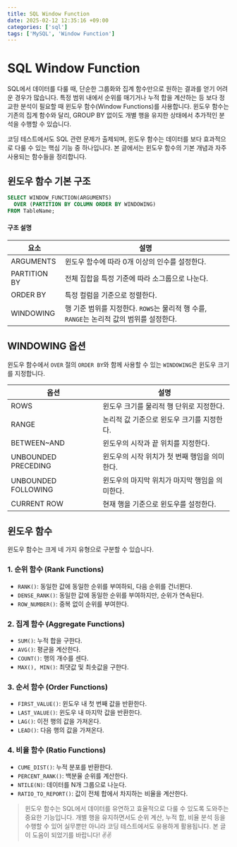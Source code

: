 ```yaml
---
title: SQL Window Function
date: 2025-02-12 12:35:16 +09:00
categories: ['sql']
tags: ['MySQL', 'Window Function']
---
```


# SQL Window Function

SQL에서 데이터를 다룰 때, 단순한 그룹화와 집계 함수만으로 원하는 결과를 얻기 어려운 경우가 많습니다. 
특정 범위 내에서 순위를 매기거나 누적 합을 계산하는 등 보다 정교한 분석이 필요할 때 윈도우 함수(Window Functions)를 사용합니다. 
윈도우 함수는 기존의 집계 함수와 달리, GROUP BY 없이도 개별 행을 유지한 상태에서 추가적인 분석을 수행할 수 있습니다.

코딩 테스트에서도 SQL 관련 문제가 출제되며, 윈도우 함수는 데이터를 보다 효과적으로 다룰 수 있는 핵심 기능 중 하나입니다.
본 글에서는 윈도우 함수의 기본 개념과 자주 사용되는 함수들을 정리합니다.

## 윈도우 함수 기본 구조
```sql
SELECT WINDOW_FUNCTION(ARGUMENTS)
  OVER (PARTITION BY COLUMN ORDER BY WINDOWING)
FROM TableName;
```
#### 구조 설명
| 요소           | 설명                                                        |
|--------------|-----------------------------------------------------------|
| ARGUMENTS    | 윈도우 함수에 따라 0개 이상의 인수를 설정한다.                               |
| PARTITION BY | 전체 집합을 특정 기준에 따라 소그룹으로 나눈다.                               |
| ORDER BY     | 특정 컬럼을 기준으로 정렬한다.                                         |
| WINDOWING    | 행 기준 범위를 지정한다. `ROWS`는 물리적 행 수를, `RANGE`는 논리적 값의 범위를 설정한다. |

## WINDOWING 옵션
윈도우 함수에서 `OVER` 절의 `ORDER BY`와 함께 사용할 수 있는 `WINDOWING`은 윈도우 크기를 지정합니다.

| 옵션 | 설명 |
| --- | --- |
| ROWS | 윈도우 크기를 물리적 행 단위로 지정한다. |
| RANGE | 논리적 값 기준으로 윈도우 크기를 지정한다. |
| BETWEEN~AND | 윈도우의 시작과 끝 위치를 지정한다. |
| UNBOUNDED PRECEDING | 윈도우의 시작 위치가 첫 번째 행임을 의미한다. |
| UNBOUNDED FOLLOWING | 윈도우의 마지막 위치가 마지막 행임을 의미한다. |
| CURRENT ROW | 현재 행을 기준으로 윈도우를 설정한다. |

## 윈도우 함수
윈도우 함수는 크게 네 가지 유형으로 구분할 수 있습니다.

### 1. 순위 함수 (Rank Functions)
- `RANK()`: 동일한 값에 동일한 순위를 부여하되, 다음 순위를 건너뛴다.
- `DENSE_RANK()`: 동일한 값에 동일한 순위를 부여하지만, 순위가 연속된다.
- `ROW_NUMBER()`: 중복 없이 순위를 부여한다.

### 2. 집계 함수 (Aggregate Functions)
- `SUM()`: 누적 합을 구한다.
- `AVG()`: 평균을 계산한다.
- `COUNT()`: 행의 개수를 센다.
- `MAX(), MIN()`: 최댓값 및 최솟값을 구한다.

### 3. 순서 함수 (Order Functions)
- `FIRST_VALUE()`: 윈도우 내 첫 번째 값을 반환한다.
- `LAST_VALUE()`: 윈도우 내 마지막 값을 반환한다.
- `LAG()`: 이전 행의 값을 가져온다.
- `LEAD()`: 다음 행의 값을 가져온다.

### 4. 비율 함수 (Ratio Functions)
- `CUME_DIST()`: 누적 분포를 반환한다.
- `PERCENT_RANK()`: 백분율 순위를 계산한다.
- `NTILE(N)`: 데이터를 N개 그룹으로 나눈다.
- `RATIO_TO_REPORT()`: 값이 전체 합에서 차지하는 비율을 계산한다.


> 윈도우 함수는 SQL에서 데이터를 유연하고 효율적으로 다룰 수 있도록 도와주는 중요한 기능입니다. 
> 개별 행을 유지하면서도 순위 계산, 누적 합, 비율 분석 등을 수행할 수 있어 실무뿐만 아니라 코딩 테스트에서도 유용하게 활용됩니다. 
> 본 글이 도움이 되었기를 바랍니다! ✌️✌️

